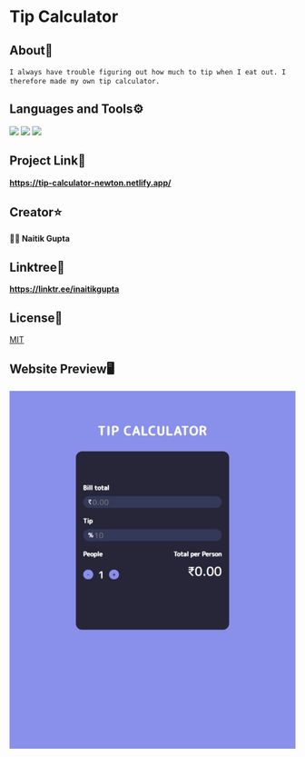 # Tip Calculator

## About📝

```
I always have trouble figuring out how much to tip when I eat out. I therefore made my own tip calculator.
```

## Languages and Tools⚙️

<span> 
  <img src="https://img.shields.io/badge/HTML5-E34F26?style=for-the-badge&logo=html5&logoColor=white">
  <img src="https://img.shields.io/badge/CSS3-1572B6?style=for-the-badge&logo=css3&logoColor=white">
  <img src="https://img.shields.io/badge/JavaScript-F7DF1E?style=for-the-badge&logo=javascript&logoColor=black">
</span>

## Project Link🚀

**https://tip-calculator-newton.netlify.app/**

## Creator⭐

**👨‍💻 Naitik Gupta**

## Linktree🌴

**https://linktr.ee/inaitikgupta**

## License📄

[MIT](https://choosealicense.com/licenses/mit/)

## Website Preview🖥️

![Alt](https://github.com/nick2498/March-22-Batch-JavaScript-Project/blob/master/src/images/screenshot/Project_Screenshots.png)
